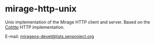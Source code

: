 mirage-http-unix
=================

Unix implementation of the Mirage HTTP client and server.  Based on the
[Cohttp](http://github.com/mirage/ocaml-cohttp) HTTP implementation.

E-mail: <mirageos-devel@lists.xenproject.org>

